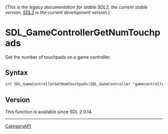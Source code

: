 ###### (This is the legacy documentation for stable SDL2, the current stable version; [SDL3](https://wiki.libsdl.org/SDL3/) is the current development version.)
# SDL_GameControllerGetNumTouchpads

Get the number of touchpads on a game controller.

## Syntax

```c
int SDL_GameControllerGetNumTouchpads(SDL_GameController *gamecontroller);

```

## Version

This function is available since SDL 2.0.14.

----
[CategoryAPI](CategoryAPI)

